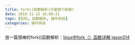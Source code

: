 ```yaml
---
title: fork()函数解析(只是放个链接)
date: 2018-11-15 16:09:21
tags: [安利, 函数解析, 操作系统]
categories: 操作系统
---
```


放一篇很棒的fork()函数解析：[linux中fork（）函数详解 jason314](https://blog.csdn.net/jason314/article/details/5640969)